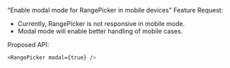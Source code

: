 "Enable modal mode for RangePicker in mobile devices"
Feature Request:

- Currently, RangePicker is not responsive in mobile mode.
- Modal mode will enable better handling of mobile cases.

Proposed API:

```css
<RangePicker modal={true} />
```
